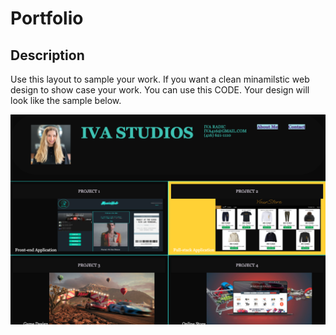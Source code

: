 # Portfolio

## Description

Use this layout to sample your work. If you want a clean minamilstic web design to show case your work. You can use this CODE. Your design will look like the sample below.

![Read me pic](assets/images/README.png 'Read me pic')
